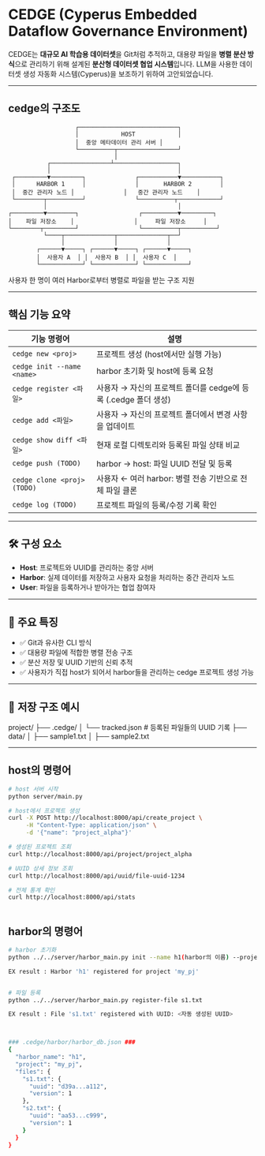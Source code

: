 # CEDGE (Cyperus Embedded Dataflow Governance Environment)

CEDGE는 **대규모 AI 학습용 데이터셋**을 Git처럼 추적하고, 대용량 파일을 **병렬 분산 방식**으로 관리하기 위해 설계된 **분산형 데이터셋 협업 시스템**입니다.
LLM을 사용한 데이터셋 생성 자동화 시스템(Cyperus)을 보조하기 위하여 고안되었습니다.

---

## cedge의 구조도
                       ┌────────────────────────────┐
                       │            HOST            │
                       │  중앙 메타데이터 관리 서버 │
                       └──────────┬─────────────────┘
                                  │
               ┌─────────────────┴──────────────────┐
               │                                    │
     ┌─────────▼─────────┐              ┌───────────▼───────────┐
     │      HARBOR 1     │              │       HARBOR 2        │
     │  중간 관리자 노드 │              │   중간 관리자 노드    │
     └────────┬──────────┘              └──────────┬────────────┘
              │                                     │
    ┌─────────▼────────┐                 ┌──────────▼─────────┐
    │    파일 저장소    │                 │     파일 저장소     │
    └────────┬─────────┘                 └──────────┬──────────┘
              └────┬──────────────┬──────────────┬──┘
                   │              │              │
            ┌──────▼─────┐ ┌──────▼─────┐ ┌──────▼─────┐
            │  사용자 A  │ │  사용자 B  │ │  사용자 C  │
            └────────────┘ └────────────┘ └────────────┘

사용자 한 명이 여러 Harbor로부터 병렬로 파일을 받는 구조 지원



---

## 핵심 기능 요약

| 기능 명령어                   | 설명                                                                 |
|------------------------------|----------------------------------------------------------------------|
| `cedge new <proj>`           | 프로젝트 생성 (host에서만 실행 가능)                                |
| `cedge init --name <name>`   | harbor 초기화 및 host에 등록 요청                                   |
| `cedge register <파일>`      | 사용자 → 자신의 프로젝트 폴더를 cedge에 등록 (.cedge 폴더 생성)      |
| `cedge add <파일>`           | 사용자 → 자신의 프로젝트 폴더에서 변경 사항을 업데이트               |
| `cedge show diff <파일>`     | 현재 로컬 디렉토리와 등록된 파일 상태 비교                         |
| `cedge push (TODO)`          | harbor → host: 파일 UUID 전달 및 등록                               |
| `cedge clone <proj> (TODO)`  | 사용자 ← 여러 harbor: 병렬 전송 기반으로 전체 파일 클론             |
| `cedge log (TODO)`           | 프로젝트 파일의 등록/수정 기록 확인                                 |

---

## 🛠️ 구성 요소

- **Host**: 프로젝트와 UUID를 관리하는 중앙 서버
- **Harbor**: 실제 데이터를 저장하고 사용자 요청을 처리하는 중간 관리자 노드
- **User**: 파일을 등록하거나 받아가는 협업 참여자

---

## 🚀 주요 특징

- ✅ Git과 유사한 CLI 방식
- ✅ 대용량 파일에 적합한 병렬 전송 구조
- ✅ 분산 저장 및 UUID 기반의 신뢰 추적
- ✅ 사용자가 직접 host가 되어서 harbor들을 관리하는 cedge 프로젝트 생성 가능

---

## 📁 저장 구조 예시

project/
├── .cedge/
│ └── tracked.json # 등록된 파일들의 UUID 기록
├── data/
│ ├── sample1.txt
│ ├── sample2.txt

---

## host의 명령어

```bash
# host 서버 시작
python server/main.py

# host에서 프로젝트 생성
curl -X POST http://localhost:8000/api/create_project \
     -H "Content-Type: application/json" \
     -d '{"name": "project_alpha"}'

# 생성된 프로젝트 조회
curl http://localhost:8000/api/project/project_alpha

# UUID 상세 정보 조회
curl http://localhost:8000/api/uuid/file-uuid-1234

# 전체 통계 확인
curl http://localhost:8000/api/stats
 
```

## harbor의 명령어

```bash
# harbor 초기화
python ../../server/harbor_main.py init --name h1(harbor의 이름) --project project_alpha(프로젝트의 이름, 기존에 host에서 생성한 것만 가능)

EX result : Harbor 'h1' registered for project 'my_pj'


# 파일 등록
python ../../server/harbor_main.py register-file s1.txt

EX result : File 's1.txt' registered with UUID: <자동 생성된 UUID>



### .cedge/harbor/harbor_db.json ###
{
  "harbor_name": "h1",
  "project": "my_pj",
  "files": {
    "s1.txt": {
      "uuid": "d39a...a112",
      "version": 1
    },
    "s2.txt": {
      "uuid": "aa53...c999",
      "version": 1
    }
  }
}
```